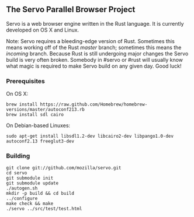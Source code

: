 ## The Servo Parallel Browser Project

Servo is a web browser engine written in the Rust language. It is
currently developed on OS X and Linux.

Note: Servo requires a bleeding-edge version of Rust. Sometimes this
means working off of the Rust _master_ branch; sometimes this means
the _incoming_ branch. Because Rust is still undergoing major changes
the Servo build is very often broken. Somebody in #servo or #rust
will usually know what magic is required to make Servo build on any
given day. Good luck!

### Prerequisites

On OS X:

    brew install https://raw.github.com/Homebrew/homebrew-versions/master/autoconf213.rb
    brew install sdl cairo

On Debian-based Linuxes:

    sudo apt-get install libsdl1.2-dev libcairo2-dev libpango1.0-dev autoconf2.13 freeglut3-dev

### Building

    git clone git://github.com/mozilla/servo.git
    cd servo
    git submodule init
    git submodule update
    ./autogen.sh
    mkdir -p build && cd build
    ../configure
    make check && make
    ./servo ../src/test/test.html
